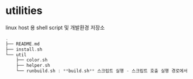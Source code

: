 # utilities

linux host 용 shell script 및 개발환경 저장소
```C
.
├── README.md
├── install.sh
└── util
    ├── color.sh
    ├── helper.sh
    └── runbuild.sh : **build.sh** 스크립트 실행 - 스크립트 호출 실행 경로에서 루트까지 검색

```
